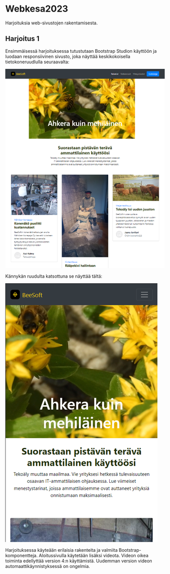 # Webkesa2023
Harjoituksia web-sivustojen rakentamisesta.

## Harjoitus 1

Ensimmäisessä harjoituksessa tutustutaan Bootstrap Studion käyttöön ja luodaan responsiivinen sivusto, joka näyttää keskikokoisella tietokoneruudlulla seuraavalta:

![image](https://github.com/TiViOpetus/Webkesa2023/blob/main/WikiPictures/Beesoft1.png)

Kännykän ruudulta katsottuna se näyttää tältä:

![image](https://github.com/TiViOpetus/Webkesa2023/blob/main/WikiPictures/Beesoft2.png)

Harjoituksessa käyteään erilaisia rakenteita ja valmiita Bootstrap-komponentteja. Aloitussivulla käytetään lisäksi videota. Videon oikea toiminta edellyttää version 4:n käyttämistä. Uudemman version videon automaattikäynnistyksessä on ongelmia.
